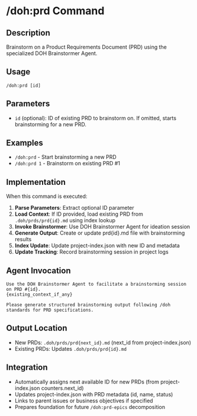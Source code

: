 # /doh:prd Command

## Description
Brainstorm on a Product Requirements Document (PRD) using the specialized DOH Brainstormer Agent.

## Usage
```
/doh:prd [id]
```

## Parameters
- `id` (optional): ID of existing PRD to brainstorm on. If omitted, starts brainstorming for a new PRD.

## Examples
- `/doh:prd` - Start brainstorming a new PRD
- `/doh:prd 1` - Brainstorm on existing PRD #1

## Implementation
When this command is executed:

1. **Parse Parameters**: Extract optional ID parameter
2. **Load Context**: If ID provided, load existing PRD from `.doh/prds/prd{id}.md` using index lookup
3. **Invoke Brainstormer**: Use DOH Brainstormer Agent for ideation session
4. **Generate Output**: Create or update prd{id}.md file with brainstorming results
5. **Index Update**: Update project-index.json with new ID and metadata
6. **Update Tracking**: Record brainstorming session in project logs

## Agent Invocation
```
Use the DOH Brainstormer Agent to facilitate a brainstorming session on PRD #{id}. 
{existing_context_if_any}

Please generate structured brainstorming output following /doh standards for PRD specifications.
```

## Output Location
- New PRDs: `.doh/prds/prd{next_id}.md` (next_id from project-index.json)
- Existing PRDs: Updates `.doh/prds/prd{id}.md`

## Integration
- Automatically assigns next available ID for new PRDs (from project-index.json counters.next_id)
- Updates project-index.json with PRD metadata (id, name, status)
- Links to parent issues or business objectives if specified
- Prepares foundation for future `/doh:prd-epics` decomposition